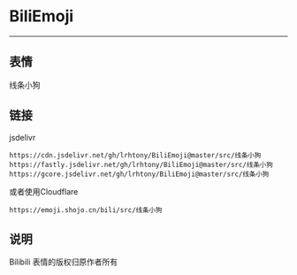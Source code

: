 # BiliEmoji
---
## 表情
线条小狗
## 链接
jsdelivr
```
https://cdn.jsdelivr.net/gh/lrhtony/BiliEmoji@master/src/线条小狗
https://fastly.jsdelivr.net/gh/lrhtony/BiliEmoji@master/src/线条小狗
https://gcore.jsdelivr.net/gh/lrhtony/BiliEmoji@master/src/线条小狗
```
或者使用Cloudflare
```
https://emoji.shojo.cn/bili/src/线条小狗
```
## 说明
Bilibili 表情的版权归原作者所有
